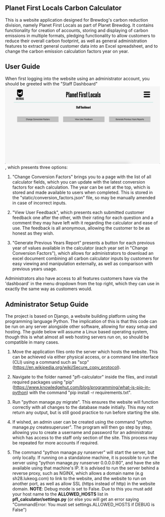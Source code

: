 ## Planet First Locals Carbon Calculator
This is a website application designed for Brewdog's carbon reduction division, namely Planet First Locals as part of Planet Brewdog. It contains functionality for creation of accounts, storing and displaying of carbon emissions in multiple formats, pledging functionality to allow customers to reduce their overall carbon footprint, as well as general administration features to extract general customer data into an Excel spreadsheet, and to change the carbon emission calculation factors year on year.

## User Guide
When first logging into the website using an administrator account, you should be greeted with the "Staff Dashboard" ![Staff Dashboard](adminpage.png), which presents three options: 

1. "Change Conversion Factors" brings you to a page with the list of all calculator fields, which you can update with the latest conversion factors for each calculation. The year can be set at the top, which is stored and made available to users when completed. This is stored in the "static/conversion_factors.json" file, so may be manually amended in case of incorrect inputs.

2. "View User Feedback", which presents each submitted customer feedback one after the other, with their rating for each question and a comment they may have left with it regarding the calculator and ease of use. The feedback is all anonymous, allowing the customer to be as honest as they wish.

3. "Generate Previous Years Report" presents a button for each previous year of values available in the calculator (each year set in "Change Conversion Factors"), which allows for administrators to download an excel document combining all carbon calculator inputs by customers for easy viewing and manipulation externally, as well as comparison with previous years usage.

Administrators also have access to all features customers have via the 'dashboard' in the menu dropdown from the top right, which they can use in exactly the same way as customers would.

## Administrator Setup Guide
The project is based on Django, a website building platform using the programming language Python. The implication of this is that this code can be run on any server alongside other software, allowing for easy setup and hosting. The guide below will assume a Linux based operating system, though this is what almost all web hosting servers run on, so should be compatible in many cases.

1. Move the application files onto the server which hosts the website. This can be achieved via either physical access, or a command line interface (CLI) using a command such as "scp" (https://en.wikipedia.org/wiki/Secure_copy_protocol).

2. Navigate to the folder named "pfl-calculator" inside the files, and install required packages using "pip" (https://www.knowledgehut.com/blog/programming/what-is-pip-in-python) with the command "pip install -r requirements.txt".

3. Run "python manage.py migrate". This ensures the website will function correctly with all changes to the database made initially. This may not return any output, but is still good practice to run before starting the site.

4. If wished, an admin user can be created using the command "python manage.py createsuperuser". The program will then go step by step, allowing you to create a username and password for an administrator which has access to the staff only section of the site. This process may be repeated for more accounts if required.

5. The command "python manage.py runserver" will start the server, but only locally. If running on a standalone machine, it is possible to run the server using "python manage.py runserver 0.0.0.0:80", and have the site available using that machine's IP. It is advised to run the server behind a reverse proxy, such as NGINX, which allows a domain name (e.g sh28.lukeog.com) to link to the website, and the website to run on another port, as well as allow SSL (https instead of http) in the website domain.
**NOTE**: Debug mode is set to False. Due to this you must add your host name to the **ALLOWED_HOSTS** list in **pfl_calculator/settings.py** (or else you will get an error saying "CommandError: You must set settings.ALLOWED_HOSTS if DEBUG is False")
